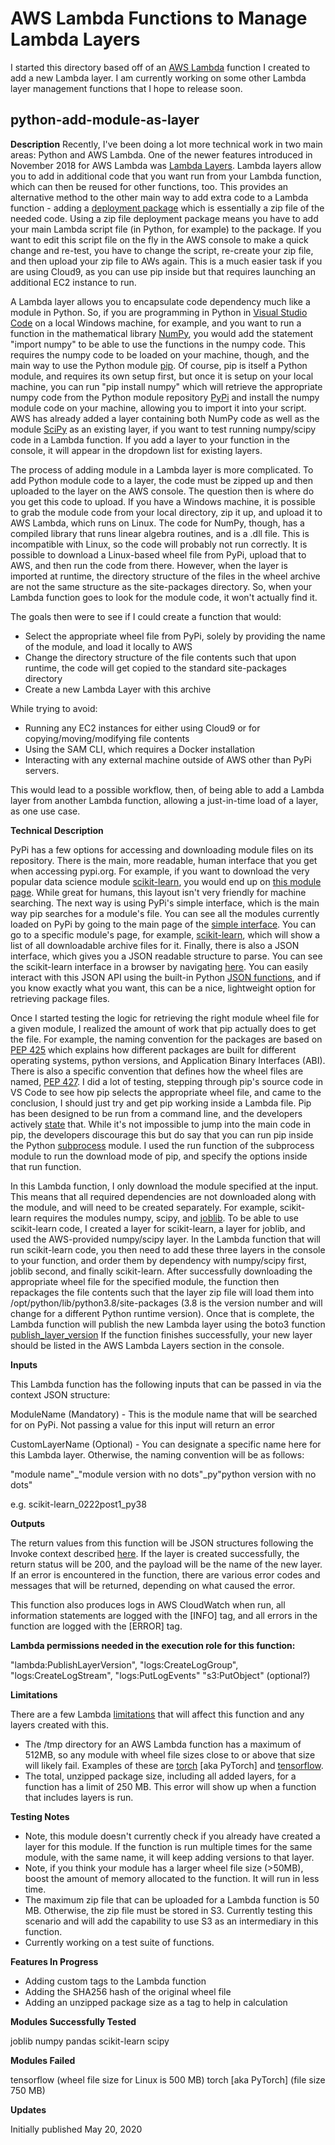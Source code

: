 # AWS Lambda Functions to Manage Lambda Layers #
I started this directory based off of an [AWS Lambda](https://aws.amazon.com/lambda/) function I created to add a new Lambda layer.  I am currently working on some other Lambda layer management functions that I hope to release soon.

## python-add-module-as-layer ##
**Description**
Recently, I've been doing a lot more technical work in two main areas: Python and AWS Lambda.  One of the newer features introduced in November 2018 for AWS Lambda was [Lambda Layers](https://docs.aws.amazon.com/lambda/latest/dg/configuration-layers.html).  Lambda layers allow you to add in additional code that you want run from your Lambda function, which can then be reused for other functions, too.  This provides an alternative method to the other main way to add extra code to a Lambda function - adding a [deployment package](https://docs.aws.amazon.com/lambda/latest/dg/python-package.html) which is essentially a zip file of the needed code.  Using a zip file deployment package means you have to add your main Lambda script file (in Python, for example) to the package.  If you want to edit this script file on the fly in the AWS console to make a quick change and re-test, you have to change the script, re-create your zip file, and then upload your zip file to AWs again.  This is a much easier task if you are using Cloud9, as you can use pip inside but that requires launching an additional EC2 instance to run.

A Lambda layer allows you to encapsulate code dependency much like a module in Python.  So, if you are programming in Python in [Visual Studio Code](https://code.visualstudio.com/) on a local Windows machine, for example, and you want to run a function in the mathematical library [NumPy](https://numpy.org/), you would add the statement "import numpy" to be able to use the functions in the numpy code.  This requires the numpy code to be loaded on your machine, though, and the main way to use the Python module [pip](https://pypi.org/project/pip/).  Of course, pip is itself a Python module, and requires its own setup first, but once it is setup on your local machine, you can run "pip install numpy" which will retrieve the appropriate numpy code from the Python module repository [PyPi](https://pypi.org/) and install the numpy module code on your machine, allowing you to import it into your script.  AWS has already added a layer containing both NumPy code as well as the module [SciPy](https://www.scipy.org/) as an existing layer, if you want to test running numpy/scipy code in a Lambda function.  If you add a layer to your function in the console, it will appear in the dropdown list for existing layers.

The process of adding module in a Lambda layer is more complicated.  To add Python module code to a layer, the code must be zipped up and then uploaded to the layer on the AWS console.  The question then is where do you get this code to upload.  If you have a Windows machine, it is possible to grab the module code from your local directory, zip it up, and upload it to AWS Lambda, which runs on Linux.  The code for NumPy, though, has a compiled library that runs linear algebra routines, and is a .dll file.  This is incompatible with Linux, so the code will probably not run correctly.  It is possible to download a Linux-based wheel file from PyPi, upload that to AWS, and then run the code from there.  However, when the layer is imported at runtime, the directory structure of the files in the wheel archive are not the same structure as the site-packages directory.  So, when your Lambda function goes to look for the module code, it won't actually find it.

The goals then were to see if I could create a function that would:
- Select the appropriate wheel file from PyPi, solely by providing the name of the module, and load it locally to AWS
- Change the directory structure of the file contents such that upon runtime, the code will get copied to the standard site-packages directory
- Create a new Lambda Layer with this archive

While trying to avoid:
- Running any EC2 instances for either using Cloud9 or for copying/moving/modifying file contents
- Using the SAM CLI, which requires a Docker installation
- Interacting with any external machine outside of AWS other than PyPi servers.

This would lead to a possible workflow, then, of being able to add a Lambda layer from another Lambda function, allowing a just-in-time load of a layer, as one use case.

**Technical Description**

PyPi has a few options for accessing and downloading module files on its repository.  There is the main, more readable, human interface that you get when accessing pypi.org.  For example, if you want to download the very popular data science module [scikit-learn](https://scikit-learn.org/stable/index.html), you would end up on [this module page](https://pypi.org/project/scikit-learn/).  While great for humans, this layout isn't very friendly for machine searching.  The next way is using PyPi's simple interface, which is the main way pip searches for a module's file.  You can see all the modules currently loaded on PyPi by going to the main page of the [simple interface](https://pypi.org/simple/).  You can go to a specific module's page, for example, [scikit-learn](https://pypi.org/simple/scikit-learn/), which will show a list of all downloadable archive files for it.  Finally, there is also a JSON interface, which gives you a JSON readable structure to parse.  You can see the scikit-learn interface in a browser by navigating [here](https://pypi.org/pypi/scikit-learn/json).  You can easily interact with this JSON API using the built-in Python [JSON functions](https://docs.python.org/3/library/json.html), and if you know exactly what you want, this can be a nice, lightweight option for retrieving package files.

Once I started testing the logic for retrieving the right module wheel file for a given module, I realized the amount of work that pip actually does to get the file.  For example, the naming convention for the packages are based on [PEP 425](https://www.python.org/dev/peps/pep-0425/) which explains how different packages are built for different operating systems, python versions, and Application Binary Interfaces (ABI).  There is also a specific convention that defines how the wheel files are named, [PEP 427](https://www.python.org/dev/peps/pep-0427/).  I did a lot of testing, stepping through pip's source code in VS Code to see how pip selects the appropriate wheel file, and came to the conclusion, I should just try and get pip working inside a Lambda file.  Pip has been designed to be run from a command line, and the developers actively [state](https://pip.pypa.io/en/stable/user_guide/#using-pip-from-your-program) that.  While it's not impossible to jump into the main code in pip, the developers discourage this but do say that you can run pip inside the Python [subprocess](https://docs.python.org/3/library/subprocess.html) module.  I used the run function of the subprocess module to run the download mode of pip, and specify the options inside that run function.

In this Lambda function, I only download the module specified at the input.  This means that all required dependencies are not downloaded along with the module, and will need to be created separately.  For example, scikit-learn requires the modules numpy, scipy, and [joblib](https://pypi.org/project/joblib/).  To be able to use scikit-learn code, I created a layer for scikit-learn, a layer for joblib, and used the AWS-provided numpy/scipy layer.  In the Lambda function that will run scikit-learn code, you then need to add these three layers in the console to your function, and order them by dependency with numpy/scipy first, joblib second, and finally scikit-learn.  After successfully downloading the appropriate wheel file for the specified module, the function then repackages the file contents such that the layer zip file will load them into /opt/python/lib/python3.8/site-packages (3.8 is the version number and will change for a different Python runtime version).  Once that is complete, the Lambda function will publish the new Lambda layer using the boto3 function [publish_layer_version](https://boto3.amazonaws.com/v1/documentation/api/latest/reference/services/lambda.html?highlight=lambda#Lambda.Client.publish_layer_version)  If the function finishes successfully, your new layer should be listed in the AWS Lambda Layers section in the console.

**Inputs**

This Lambda function has the following inputs that can be passed in via the context JSON structure:

ModuleName (Mandatory) - This is the module name that will be searched for on PyPi.  Not passing a value for this input will return an error

CustomLayerName (Optional) - You can designate a specific name here for this Lambda layer.  Otherwise, the naming convention will be as follows:

"module name"_"module version with no dots"_py"python version with no dots"

e.g. scikit-learn_0222post1_py38

**Outputs**

The return values from this function will be JSON structures following the Invoke context described [here](https://docs.aws.amazon.com/lambda/latest/dg/API_Invoke.html#API_Invoke_ResponseSyntax).  If the layer is created successfully, the return status will be 200, and the payload will be the name of the new layer.  If an error is encountered in the function, there are various error codes and messages that will be returned, depending on what caused the error.

This function also produces logs in AWS CloudWatch when run, all information statements are logged with the [INFO] tag, and all errors in the function are logged with the [ERROR] tag.

**Lambda permissions needed in the execution role for this function:**

"lambda:PublishLayerVersion",
"logs:CreateLogGroup",
"logs:CreateLogStream",
"logs:PutLogEvents"
"s3:PutObject" (optional?)

**Limitations**

There are a few Lambda [limitations](https://docs.aws.amazon.com/lambda/latest/dg/gettingstarted-limits.html) that will affect this function and any layers created with this.  
- The /tmp directory for an AWS Lambda function has a maximum of 512MB, so any module with wheel file sizes close to or above that size will likely fail.  Examples of these are [torch](https://pytorch.org/) [aka PyTorch] and [tensorflow](https://www.tensorflow.org/).
- The total, unzipped package size, including all added layers, for a function has a limit of 250 MB.  This error will show up when a function that includes layers is run.

**Testing Notes**

- Note, this module doesn't currently check if you already have created a layer for this module.  If the function is run multiple times for the same module, with the same name, it will keep adding versions to that layer.
- Note, if you think your module has a larger wheel file size (>50MB), boost the amount of memory allocated to the function.  It will run in less time.
- The maximum zip file that can be uploaded for a Lambda function is 50 MB.  Otherwise, the zip file must be stored in S3.  Currently testing this scenario and will add the capability to use S3 as an intermediary in this function.
- Currently working on a test suite of functions.

**Features In Progress**
- Adding custom tags to the Lambda function
- Adding the SHA256 hash of the original wheel file
- Adding an unzipped package size as a tag to help in calculation

**Modules Successfully Tested**

joblib
numpy
pandas
scikit-learn
scipy

**Modules Failed**

tensorflow (wheel file size for Linux is 500 MB)
torch [aka PyTorch] (file size 750 MB)

**Updates**

Initially published May 20, 2020
